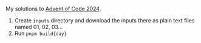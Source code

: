My solutions to [Advent of Code 2024](https://adventofcode.com/2024).

1. Create `inputs` directory and download the inputs there as plain text files named 01, 02, 03...
2. Run `pnpm build{day}`
